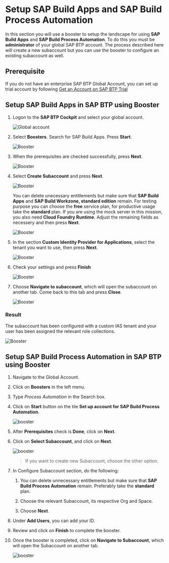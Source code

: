 # Setup SAP Build Apps and SAP Build Process Automation

In this section you will use a booster to setup the landscape for using **SAP Build Apps** and **SAP Build Process Automation**. To do this you must be **administrator** of your global SAP BTP account. The process described here will create a new subaccount but you can use the booster to configure an existing subaccount as well.

## Prerequisite

If you do not have an enterprise SAP BTP Global Account, you can set up trial account by following [Get an Account on SAP BTP Trial](https://developers.sap.com/tutorials/hcp-create-trial-account..html)

## Setup SAP Build Apps in SAP BTP using Booster

1. Logon to the **SAP BTP Cockpit** and select your global account.

    ![Global account](./images/newbooster00.png)

2. Select **Boosters**. Search for SAP Build Apps. Press **Start**.

    ![Booster](./images/newbooster01_steps.png)

3. When the prerequisites are checked successfully, press **Next**.

    ![Booster](./images/newbooster02_steps.png)

4. Select **Create Subaccount** and press **Next**.

    ![Booster](./images/newbooster03_steps.png)

    You can delete unecessary entitlements but make sure that **SAP Build Apps** and **SAP Build Workzone, standard edition** remain. For testing purpose you can choose the **free** service plan, for productive usage take the **standard** plan. If you are using the mock server in this mission, you also need **Cloud Foundry Runtime**. Adjust the remaining fields as necessery and then press **Next**.

    ![Booster](./images/newbooster04_steps.png)

5. In the section **Custom Identity Provider for Applications**, select the tenant you want to use, then press **Next**.

    ![Booster](./images/newbooster05_steps.png)

6. Check your settings and press **Finish**

    ![Booster](./images/newbooster06_steps.png)

7. Choose **Navigate to subaccount**, which will open the subaccount on another tab. Come back to this tab and press **Close**.

    ![Booster](./images/newbooster07_steps.png)

### Result

The subaccount has been configured with a custom IAS tenant and your user has been assigned the relevant role collections.

![Booster](./images/newbooster12_boxes.png)

## Setup SAP Build Process Automation in SAP BTP using Booster

1. Navigate to the Global Account.

2. Click on **Boosters** in the left menu.

3. Type *Process Automation* in the Search box.

4. Click on **Start** button on the tile **Set up account for SAP Build Process Automation**.

    ![booster](../../../build-process-automation/prerequisites/images/booster.png)

5. After **Prerequisites** check is **Done**, click on **Next**.

6. Click on **Select Subaccount**, and click on **Next**.

    ![booster](../../../build-process-automation/prerequisites/images/select_subaccount.png)

    > If you want to create new Subaccount, choose the other option.

7. In Configure Subaccount section, do the following:

    1. You can delete unnecessary entitlements but make sure that **SAP Build Process Automation** remain. Preferably take the **standard** plan.

    2. Choose the relevant Subaccount, its respective Org and Space.

    3. Choose **Next**.

8. Under **Add Users**, you can add your ID.

9. Review and click on **Finish** to complete the booster.

10. Once the booster is completed, click on **Navigate to Subaccount**, which will open the Subaccount on another tab.

    ![booster](../../../build-process-automation/prerequisites/images/navigate.png)
